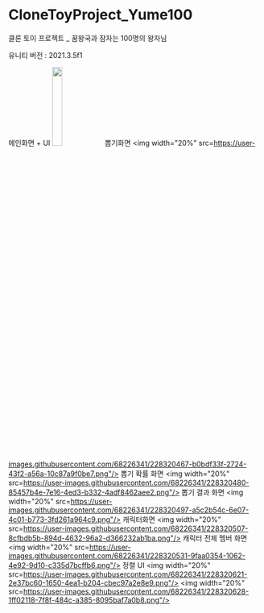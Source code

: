 # CloneToyProject_Yume100
클론 토이 프로젝트 _ 꿈왕국과 잠자는 100명의 왕자님

유니티 버전 : 2021.3.5f1

메인화면 + UI
<img width="20%" src="https://user-images.githubusercontent.com/68226341/228320428-5a1568e5-8562-4248-9969-6ef79ecf919a.png"/>
뽑기화면
<img width="20%" src=https://user-images.githubusercontent.com/68226341/228320467-b0bdf33f-2724-43f2-a56a-10c87a9f0be7.png"/>
뽑기 확률 화면
<img width="20%" src=https://user-images.githubusercontent.com/68226341/228320480-85457b4e-7e16-4ed3-b332-4adf8462aee2.png"/>
뽑기 결과 화면
<img width="20%" src=https://user-images.githubusercontent.com/68226341/228320497-a5c2b54c-6e07-4c01-b773-3fd261a964c9.png"/>
캐릭터화면
<img width="20%" src=https://user-images.githubusercontent.com/68226341/228320507-8cfbdb5b-894d-4632-96a2-d366232ab1ba.png"/>
캐릭터 전체 멤버 화면
<img width="20%" src=https://user-images.githubusercontent.com/68226341/228320531-9faa0354-1062-4e92-9d10-c335d7bcffb6.png"/>
정렬 UI
<img width="20%" src=https://user-images.githubusercontent.com/68226341/228320621-2e37bc60-1650-4ea1-b204-cbec97a2e8e9.png"/>
<img width="20%" src=https://user-images.githubusercontent.com/68226341/228320628-1ff02118-7f8f-484c-a385-8095baf7a0b8.png"/>
